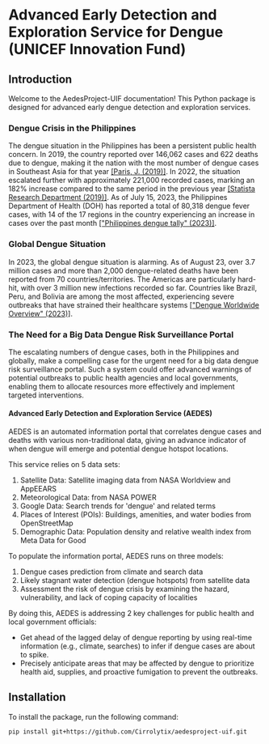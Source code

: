 # Advanced Early Detection and Exploration Service for Dengue (UNICEF Innovation Fund)

## Introduction

Welcome to the AedesProject-UIF documentation! This Python package is designed for advanced early dengue detection and exploration services.

### Dengue Crisis in the Philippines

The dengue situation in the Philippines has been a persistent public health concern. In 2019, the country reported over 146,062 cases and 622 deaths due to dengue, making it the nation with the most number of dengue cases in Southeast Asia for that year [[Paris, J. (2019)]](https://www.rappler.com/nation/237340-philippines-has-most-dengue-cases-southeast-asia-2019/). In 2022, the situation escalated further with approximately 221,000 recorded cases, marking an 182% increase compared to the same period in the previous year [[Statista Research Department (2019)]](https://www.statista.com/statistics/1120319/philippines-number-dengue-cases/). As of July 15, 2023, the Philippines Department of Health (DOH) has reported a total of 80,318 dengue fever cases, with 14 of the 17 regions in the country experiencing an increase in cases over the past month [["Philippines dengue tally" (2023)]](https://outbreaknewstoday.com/philippines-dengue-tally-eclipses-80000-in-2023-to-date-92506/#:~:text=The%20Philippines%20Department%20of%20Health,cases%20over%20the%20past%20month.).

### Global Dengue Situation

In 2023, the global dengue situation is alarming. As of August 23, over 3.7 million cases and more than 2,000 dengue-related deaths have been reported from 70 countries/territories. The Americas are particularly hard-hit, with over 3 million new infections recorded so far. Countries like Brazil, Peru, and Bolivia are among the most affected, experiencing severe outbreaks that have strained their healthcare systems [["Dengue Worldwide Overview" (2023)]](https://www.ecdc.europa.eu/en/dengue-monthly).

### The Need for a Big Data Dengue Risk Surveillance Portal

The escalating numbers of dengue cases, both in the Philippines and globally, make a compelling case for the urgent need for a big data dengue risk surveillance portal. Such a system could offer advanced warnings of potential outbreaks to public health agencies and local governments, enabling them to allocate resources more effectively and implement targeted interventions.

#### Advanced Early Detection and Exploration Service (AEDES)

AEDES is an automated information portal that correlates dengue cases and deaths with various non-traditional data, giving an advance indicator of when dengue will emerge and potential dengue hotspot locations.

This service relies on 5 data sets:
1. Satellite Data: Satellite imaging data from NASA Worldview and AppEEARS
2. Meteorological Data: from NASA POWER
3. Google Data: Search trends for 'dengue' and related terms
4. Places of Interest (POIs): Buildings, amenities, and water bodies from OpenStreetMap
5. Demographic Data: Population density and relative wealth index from Meta Data for Good

To populate the information portal, AEDES runs on three models:
1. Dengue cases prediction from climate and search data
2. Likely stagnant water detection (dengue hotspots) from satellite data
3. Assessment the risk of dengue crisis by examining the hazard, vulnerability, and lack of coping capacity of localities

By doing this, AEDES is addressing 2 key challenges for public health and local government officials:

- Get ahead of the lagged delay of dengue reporting by using real-time information (e.g., climate, searches) to infer if dengue cases are about to spike.
- Precisely anticipate areas that may be affected by dengue to prioritize health aid, supplies, and proactive fumigation to prevent the outbreaks.

## Installation

To install the package, run the following command:

```bash
pip install git+https://github.com/Cirrolytix/aedesproject-uif.git
```